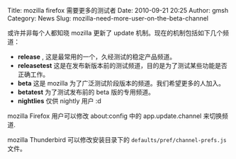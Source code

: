Title: mozilla firefox 需要更多的测试者
Date: 2010-09-21 20:25
Author: gmsh
Category: News
Slug: mozilla-need-more-user-on-the-beta-channel

或许并非每个人都知晓 mozilla 更新了 update
机制。现在的机制包括如下几个频道：

-   **release** , 这是最常用的一个，久经测试的稳定产品频道。
-   **releasetest**
    这是在发布新版本前的测试频道，目的是为了测试某些功能是否正确工作。
-   **beta** 这是 mozilla
    为了广泛测试阶段版本的频道。我们希望更多的人加入。
-   **betatest** 为了测试发布前的 beta 版的专用频道。
-   **nightlies** 仅供 nightly 用户 :d

mozilla Firefox 用户可以修改 about:config 中的 app.update.channel
来切换频道.  
  
mozilla Thunderbird 可以修改安装目录下的
`defaults/pref/channel-prefs.js`文件。
